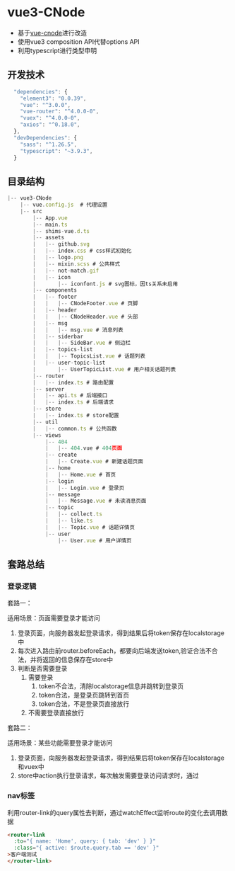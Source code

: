 # vue3-CNode

- 基于[vue-cnode](https://github.com/xjh22222228/vue-cnode)进行改造
- 使用vue3 composition API代替options API
- 利用typescript进行类型申明

## 开发技术

```js
  "dependencies": {
    "element3": "0.0.39",
    "vue": "^3.0.0",
    "vue-router": "^4.0.0-0",
    "vuex": "^4.0.0-0",
    "axios": "^0.18.0",
  },
  "devDependencies": {
    "sass": "^1.26.5",
    "typescript": "~3.9.3",
  }
```

## 目录结构

```js
|-- vue3-CNode 
    |-- vue.config.js  # 代理设置
    |-- src
        |-- App.vue
        |-- main.ts
        |-- shims-vue.d.ts
        |-- assets
        |   |-- github.svg
        |   |-- index.css # css样式初始化
        |   |-- logo.png
        |   |-- mixin.scss # 公共样式
        |   |-- not-match.gif
        |   |-- icon
        |       |-- iconfont.js # svg图标，因ts关系未启用
        |-- components
        |   |-- footer
        |   |   |-- CNodeFooter.vue # 页脚
        |   |-- header
        |   |   |-- CNodeHeader.vue # 头部
        |   |-- msg
        |   |   |-- msg.vue # 消息列表
        |   |-- siderbar
        |   |   |-- SideBar.vue # 侧边栏
        |   |-- topics-list
        |   |   |-- TopicsList.vue # 话题列表
        |   |-- user-topic-list
        |       |-- UserTopicList.vue # 用户相关话题列表
        |-- router
        |   |-- index.ts # 路由配置
        |-- server
        |   |-- api.ts # 后端接口
        |   |-- index.ts # 后端请求
        |-- store
        |   |-- index.ts # store配置
        |-- util
        |   |-- common.ts # 公共函数
        |-- views
            |-- 404
            |   |-- 404.vue # 404页面
            |-- create
            |   |-- Create.vue # 新建话题页面
            |-- home
            |   |-- Home.vue # 首页
            |-- login
            |   |-- Login.vue # 登录页
            |-- message
            |   |-- Message.vue # 未读消息页面
            |-- topic
            |   |-- collect.ts
            |   |-- like.ts
            |   |-- Topic.vue # 话题详情页
            |-- user
                |-- User.vue # 用户详情页
```

## 套路总结

### 登录逻辑

套路一：

适用场景：页面需要登录才能访问

1. 登录页面，向服务器发起登录请求，得到结果后将token保存在localstorage中
2. 每次进入路由前router.beforeEach，都要向后端发送token,验证合法不合法，并将返回的信息保存在store中
3. 判断是否需要登录
   1. 需要登录
      1. token不合法，清除localstorage信息并跳转到登录页
      2. token合法，是登录页跳转到首页
      3. token合法，不是登录页直接放行
   2. 不需要登录直接放行

套路二：

适用场景：某些功能需要登录才能访问

1. 登录页面，向服务器发起登录请求，得到结果后将token保存在localstorage和vuex中
2. store中action执行登录请求，每次触发需要登录访问请求时，通过

### nav标签

利用router-link的query属性去判断，通过watchEffect监听route的变化去调用数据

```html
<router-link
  :to="{ name: 'Home', query: { tab: 'dev' } }"
  :class="{ active: $route.query.tab == 'dev' }"
>客户端测试
</router-link>
```

